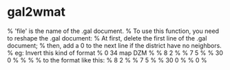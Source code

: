 # gal2wmat
% 'file' is the name of the .gal document.
% To use this function, you need to reshape the .gal document:
% At first, delete the first line of the .gal document;
% then, add a 0 to the next line if the district have no neighbors.
% eg: Invert this kind of format
%   0 34 map DZM   %
%   8 2            %
%   7 5            %
%   30 0           %
%                  %
%   to the format like this:
%   8 2            %
%   7 5            %
%   30 0           %
%   0              %
